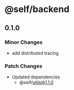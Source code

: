 # @self/backend

## 0.1.0

### Minor Changes

- add distributed tracing

### Patch Changes

- Updated dependencies
  - @self/utils@1.1.0

